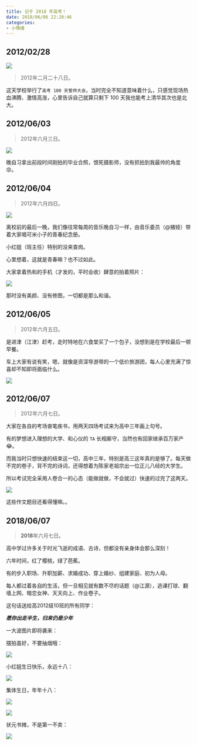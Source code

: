 ```yaml
---
title: 记于 2018 年高考！
date: 2018/06/06 22:20:46 
categories: 
- 小情绪
---
```


## 2012/02/28

![](https://i.loli.net/2019/05/08/5cd1d5256dfa7.jpg)

> 2012年二月二十八日。

这天学校举行了`高考 100 天誓师大会`，当时完全不知道意味着什么，只感觉现场热血沸腾、激情高涨，心里告诉自己就算只剩下 100 天我也能考上清华其次也是北大。

## 2012/06/03

> 2012年六月三日。

![](https://i.loli.net/2019/05/08/5cd1d528366b0.jpg)

晚自习拿出前段时间刚拍的毕业合照，恨死摄影师，没有抓拍到我最帅的角度😡。

<!--more-->

## 2012/06/04

> 2012年六月四日。

![](https://i.loli.net/2019/05/08/5cd1d52ded397.jpg)

离校前的最后一晚，我们像往常每周的音乐晚自习一样，由音乐委员（@猪娅）带着大家唱可米小子的青春纪念册。

小红姐（班主任）特别的没来查岗。

心里想着，这就是青春嘛？也不过如此。

大家拿着热和的手机（才发的，平时会收）肆意的拍着照片：

![](https://i.loli.net/2019/05/08/5cd1d530ae860.jpg)

那时没有美颜、没有修图，一切都是那么和谐。


## 2012/06/05

> 2012年六月五日。

是进津（江津）赶考，走时特地在六食堂买了一个包子，没想到是在学校最后一顿早餐。

车上大家有说有笑，嗯，就像是资深导游带的一个低价旅游团，每人心里充满了惊喜却不知即将面临什么。

![](https://i.loli.net/2019/05/08/5cd1d5331159c.jpg)

## 2012/06/07

> 2012年六月七日。

大家在各自的考场奋笔疾书，用两天四场考试来为高中三年画上句号。

有的梦想进入理想的大学、和心仪的 `TA` 长相厮守，当然也有回家继承百万家产😂。

而我当时只想快速的结束这一切，高中三年，特别是高三这年真的是够了。每天做不完的卷子，背不完的诗词，还得想着为陈家老祖宗出一位正儿八经的大学生。

所以考试完全采用人卷合一的心态（能做就做，不会就过）快速的过完了这两天。

![](https://i.loli.net/2019/05/08/5cd1d5364e5cc.jpg)

这些作文题目还看得懂嘛。。

## 2018/06/07

> **2018**年六月七日。

高中学过许多关于时光飞逝的成语、古诗，但都没有亲身体会那么深刻！

六年时间，红了樱桃，绿了芭蕉。

有的步入职场、升职加薪、求婚成功、穿上婚纱、组建家庭、初为人母。

每人都过着各自的生活，但一旦相见就有数不尽的话题（@江源），逃课打球、翻墙上网、暗恋女神、天天向上、作业卷子。

这句话送给高2012级10班的所有同学：

***愿你出走半生，归来仍是少年***

一大波图片即将袭来：

摆拍虽好，不要抽烟哦：

![](https://i.loli.net/2019/05/08/5cd1d538da15f.jpg)


小红姐生日快乐，永远十八：

![](https://i.loli.net/2019/05/08/5cd1d53fe6643.jpg)

集体生日，年年十八：

![](https://i.loli.net/2019/05/08/5cd1d542680ea.jpg)

![](https://i.loli.net/2019/05/08/5cd1d544d8c0c.jpg)

状元书摊，不是第一不卖：

![](https://i.loli.net/2019/05/08/5cd1d54662671.jpg)
